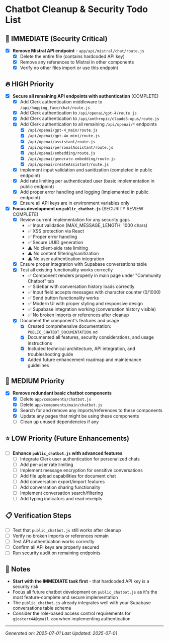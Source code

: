 # Chatbot Cleanup & Security Todo List


## 🚨 IMMEDIATE (Security Critical)
- [x] **Remove Mistral API endpoint** - `app/api/mistral/chat/route.js`
  - [x] Delete the entire file (contains hardcoded API key)
  - [x] Remove any references to Mistral in other components
  - [x] Verify no other files import or use this endpoint

## 🔥 HIGH Priority
- [x] **Secure all remaining API endpoints with authentication** (COMPLETE)
  - [x] Add Clerk authentication middleware to `/api/hugging_face/chat/route.js`
  - [x] Add Clerk authentication to `/api/openai/gpt-4/route.js`
  - [x] Add Clerk authentication to `/api/anthropic/claude3-opus/route.js`
  - [x] Add Clerk authentication to all remaining `/api/openai/*` endpoints
    - [x] `/api/openai/gpt-4_main/route.js`
    - [x] `/api/openai/gpt-4o_mini/route.js`
    - [x] `/api/openai/assistant/route.js`
    - [x] `/api/openai/personalAssistant/route.js`
    - [x] `/api/openai/embedding/route.js`
    - [x] `/api/openai/generate-embedding/route.js`
    - [x] `/api/openai/createAssistant/route.js`
  - [x] Implement input validation and sanitization (completed in public endpoint)
  - [x] Add rate limiting per authenticated user (basic implementation in public endpoint)
  - [x] Add proper error handling and logging (implemented in public endpoint)
  - [x] Ensure all API keys are in environment variables only

- [x] **Focus development on `public_chatbot.js`** (SECURITY REVIEW COMPLETE)
  - [x] Review current implementation for any security gaps
    - ✅ Input validation (MAX_MESSAGE_LENGTH: 1000 chars)
    - ✅ XSS protection via React
    - ✅ Proper error handling
    - ✅ Secure UUID generation
    - ⚠️ No client-side rate limiting
    - ⚠️ No content filtering/sanitization
    - ⚠️ No user authentication integration
  - [x] Ensure proper integration with Supabase conversations table
  - [x] Test all existing functionality works correctly
    - ✅ Component renders properly in main page under "Community Chatbot" tab
    - ✅ Sidebar with conversation history loads correctly
    - ✅ Input field accepts messages with character counter (0/1000)
    - ✅ Send button functionality works
    - ✅ Modern UI with proper styling and responsive design
    - ✅ Supabase integration working (conversation history visible)
    - ✅ No broken imports or references after cleanup
  - [x] Document the component's features and usage
    - [x] Created comprehensive documentation: `PUBLIC_CHATBOT_DOCUMENTATION.md`
    - [x] Documented all features, security considerations, and usage instructions
    - [x] Included technical architecture, API integration, and troubleshooting guide
    - [x] Added future enhancement roadmap and maintenance guidelines

## 🔧 MEDIUM Priority
- [x] **Remove redundant basic chatbot components**
  - [x] Delete `app/components/chatbot.js`
  - [x] Delete `app/components/main/chatbot.js`
  - [x] Search for and remove any imports/references to these components
  - [x] Update any pages that might be using these components
  - [ ] Clean up unused dependencies if any

## ⭐ LOW Priority (Future Enhancements)
- [ ] **Enhance `public_chatbot.js` with advanced features**
  - [ ] Integrate Clerk user authentication for personalized chats
  - [ ] Add per-user rate limiting
  - [ ] Implement message encryption for sensitive conversations
  - [ ] Add file upload capabilities for document chat
  - [ ] Add conversation export/import features
  - [ ] Add conversation sharing functionality
  - [ ] Implement conversation search/filtering
  - [ ] Add typing indicators and read receipts

## 📋 Verification Steps
- [ ] Test that `public_chatbot.js` still works after cleanup
- [ ] Verify no broken imports or references remain
- [ ] Test API authentication works correctly
- [ ] Confirm all API keys are properly secured
- [ ] Run security audit on remaining endpoints

## 📝 Notes
- **Start with the IMMEDIATE task first** - that hardcoded API key is a security risk
- Focus all future chatbot development on `public_chatbot.js` as it's the most feature-complete and secure implementation
- The `public_chatbot.js` already integrates well with your Supabase conversations table schema
- Consider the role-based access control requirements for `giosterr44@gmail.com` when implementing authentication

---
*Generated on: 2025-07-01*
*Last Updated: 2025-07-01*

